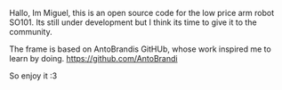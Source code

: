 Hallo, Im Miguel, this is an open source code for the low price arm robot SO101. Its still under development but
I think its time to give it to the community.

The frame is based on AntoBrandis GitHUb, whose work inspired me to learn by doing.
https://github.com/AntoBrandi

So enjoy it :3
